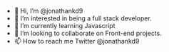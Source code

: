 - 👋 Hi, I’m @jonathankd9
- 👀 I’m interested in being a full stack developer.
- 🌱 I’m currently learning Javascript
- 💞️ I’m looking to collaborate on Front-end projects.
- 📫 How to reach me Twitter @jonathankd9

<!---
jonathankd9/jonathankd9 is a ✨ special ✨ repository because its `README.md` (this file) appears on your GitHub profile.
You can click the Preview link to take a look at your changes.
--->
